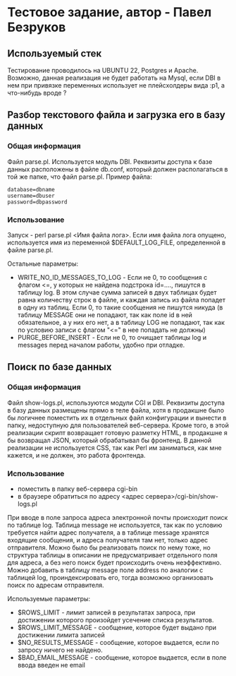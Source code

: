 # Тестовое задание, автор - Павел Безруков

## Используемый стек
Тестирование проводилось на UBUNTU 22, Postgres и Apache. Возможно, данная реализация не будет работать на Mysql, если DBI в нем при привязке переменных использует не плейсхолдеры вида :p1, а что-нибудь вроде ?

## Разбор текстового файла и загрузка его в базу данных

### Общая информация
Файл parse.pl. Используется модуль DBI. Реквизиты доступа к базе данных расположены в файле db.conf, который должен располагаться в той же папке, что файл parse.pl. Пример файла:
```
database=dbname
username=dbuser
password=dbpassword
```

### Использование
Запуск - perl parse.pl <Имя файла лога>. Если имя файла лога опущено, используется имя из переменной
$DEFAULT_LOG_FILE, определенной в файле parse.pl.

Остальные параметры:
* WRITE_NO_ID_MESSAGES_TO_LOG - Если не 0, то сообщения с флагом <=, у которых не найдена подстрока id=...., пишутся в таблицу log. В этом случае сумма записей в двух таблицах будет равна количеству строк в файле, и каждая запись из файла попадет в одну из таблиц.  Если 0, то такие сообщения не пишутся никуда (в таблицу MESSAGE они не попадают,  так как поле id в ней обязательное, а у них его нет, а в таблицу LOG не попадают,  так как по условию записи с флагом "<=" в нее попадать не должны)
* PURGE_BEFORE_INSERT - Если не 0, то очищает таблицы log и messages перед началом работы, удобно при отладке.

## Поиск по базе данных

### Общая информация

Файл show-logs.pl, используются модули CGI и DBI. Реквизиты доступа в базу данных размещены прямо в теле файла, хотя в продакшне было бы логичнее поместить их в отдельных файл конфигурации и вынести в папку, недоступную для пользователей веб-сервера. Кроме того, в этой реализации скрипт возвращает готовую разметку HTML, в продакшне я бы возвращал JSON, который обрабатывал бы фронтенд. В данной реализации не используется CSS, так как Perl им заниматься, как мне кажется, и не должен, это работа фронтенда.
### Использование
* поместить в папку веб-сервера cgi-bin
* в браузере обратиться по адресу <aдрес сервера>/cgi-bin/show-logs.pl

При вводе в поле запроса адреса электронной почты происходит поиск по таблице log. Таблица message не используется, так как по условию требуется найти адрес получателя, а в таблице message хранятся входящие сообщения, и адреса получателя там нет, только адрес отправителя. Можно было бы реализовать поиск по нему тоже, но структура таблицы в описании не предусматривает отдельного поля для адреса, а без него поиск будет происходить очень неэффективно.
Можно добавить в таблицу message поле address по аналогии с таблицей log, проиндексировать его, тогда возможно организовать поиск по адресам отправителя.

Используемые параметры:
* $ROWS_LIMIT - лимит записей в результатах запроса, при достижении которого произойдет усечение списка результатов.
* $ROWS_LIMIT_MESSAGE - сообщение, которое будет выдано при достижении лимита записей
* $NO_RESULTS_MESSAGE - сообщение, которое выдается, если по запросу ничего не найдено.
* $BAD_EMAIL_MESSAGE - сообщение, которое выдается, если в поле ввода введен не email

